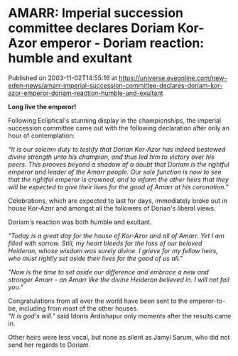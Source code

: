 # AMARR:  Imperial succession committee declares Doriam Kor-Azor emperor - Doriam reaction: humble and exultant
Published on 2003-11-02T14:55:16 at https://universe.eveonline.com/new-eden-news/amarr-imperial-succession-committee-declares-doriam-kor-azor-emperor-doriam-reaction-humble-and-exultant

**Long live the emperor!**

Following Ecliptical's stunning display in the championships, the imperial succession committee came out with the following declaration after only an hour of contemplation: 

_"It is our solemn duty to testify that Dorian Kor-Azor has indeed bestowed divine strength unto his champion, and thus led him to victory over his peers_. _This prooves beyond a shadow of a doubt that Doriam is the rightful emperor and leader of the Amarr people. Our sole function is now to see that the rightful emperor is crowned, and to inform the other heirs that they will be expected to give their lives for the good of Amarr at his coronation."_

Celebrations, which are expected to last for days, immediately broke out in house Kor-Azor and amongst all the followers of Dorian's liberal views. 

Doriam's reaction was both humble and exultant. 

_"Today is a great day for the house of Kor-Azor and all of Amarr. Yet I am filled with sorrow. Still, my heart bleeds for the loss of our beloved Heideran, whose wisdom was surely divine. I grieve for my fellow heirs, who must rightly set aside their lives for the good of us all."_   
  
_"Now is the time to set aside our difference and embrace a new and stronger Amarr - an Amarr like the divine Heideran believed in. I will not fail you."_

Congratulations from all over the world have been sent to the emperor-to-be, including from most of the other houses.   
_"It is god's will."_ said Idonis Ardishapur only moments after the results came in. 

Other heirs were less vocal, but none as silent as Jamyl Sarum, who did not send her regards to Doriam.
